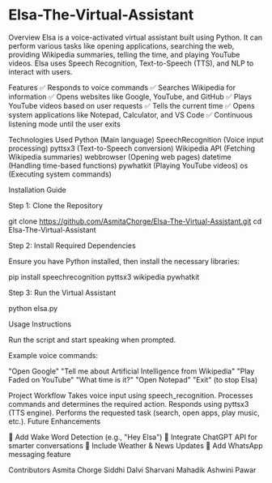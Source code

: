 # Elsa-The-Virtual-Assistant

Overview 
Elsa is a voice-activated virtual assistant built using Python. It can perform various tasks like opening applications, searching the web, providing Wikipedia summaries, telling the time, and playing YouTube videos. Elsa uses Speech Recognition, Text-to-Speech (TTS), and NLP to interact with users.

Features
✅ Responds to voice commands
✅ Searches Wikipedia for information
✅ Opens websites like Google, YouTube, and GitHub
✅ Plays YouTube videos based on user requests
✅ Tells the current time
✅ Opens system applications like Notepad, Calculator, and VS Code
✅ Continuous listening mode until the user exits

Technologies Used
Python (Main language)
SpeechRecognition (Voice input processing)
pyttsx3 (Text-to-Speech conversion)
Wikipedia API (Fetching Wikipedia summaries)
webbrowser (Opening web pages)
datetime (Handling time-based functions)
pywhatkit (Playing YouTube videos)
os (Executing system commands)

Installation Guide

Step 1: Clone the Repository

git clone https://github.com/AsmitaChorge/Elsa-The-Virtual-Assistant.git
cd Elsa-The-Virtual-Assistant

Step 2: Install Required Dependencies

Ensure you have Python installed, then install the necessary libraries:

pip install speechrecognition pyttsx3 wikipedia pywhatkit

Step 3: Run the Virtual Assistant

python elsa.py

Usage Instructions

Run the script and start speaking when prompted.

Example voice commands:

"Open Google"
"Tell me about Artificial Intelligence from Wikipedia"
"Play Faded on YouTube"
"What time is it?"
"Open Notepad"
"Exit" (to stop Elsa)

Project Workflow
Takes voice input using speech_recognition.
Processes commands and determines the required action.
Responds using pyttsx3 (TTS engine).
Performs the requested task (search, open apps, play music, etc.).
Future Enhancements

🚀 Add Wake Word Detection (e.g., "Hey Elsa")
🚀 Integrate ChatGPT API for smarter conversations
🚀 Include Weather & News Updates
🚀 Add WhatsApp messaging feature

Contributors
Asmita Chorge
Siddhi Dalvi
Sharvani Mahadik
Ashwini Pawar
